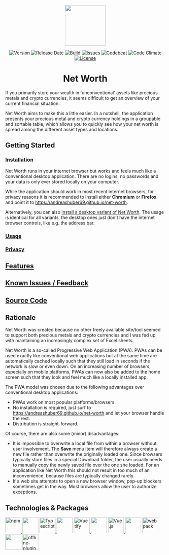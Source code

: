 <p align="center">
  <a href="https://andreashuber69.github.io/net-worth">
    <img width="128" src="https://raw.githubusercontent.com/andreashuber69/net-worth/master/doc/icon.svg?sanitize=true">
  </a>
</p>
<p align="center">
  <a href="https://github.com/andreashuber69/net-worth/releases/latest">
    <img src="https://img.shields.io/github/release/andreashuber69/net-worth.svg" alt="Version">
  </a>
  <a href="https://github.com/andreashuber69/net-worth/releases/latest">
    <img src="https://img.shields.io/github/release-date/andreashuber69/net-worth.svg" alt="Release Date">
  </a>
  <a href="https://travis-ci.org/andreashuber69/net-worth">
    <img src="https://img.shields.io/travis/andreashuber69/net-worth.svg" alt="Build">
  </a>
  <a href="https://github.com/andreashuber69/net-worth/issues">
    <img src="https://img.shields.io/github/issues-raw/andreashuber69/net-worth.svg" alt="Issues">
  </a>
  <a href="https://codebeat.co/projects/github-com-andreashuber69-net-worth-master">
    <img src="https://codebeat.co/badges/1a2c6713-5e60-40d9-b569-0df30f7033a3" alt="Codebeat">
  </a>
  <a href="https://codeclimate.com/github/andreashuber69/net-worth/maintainability">
    <img src="https://api.codeclimate.com/v1/badges/465f61b456d66d77375e/maintainability" alt="Code Climate"/>
  </a>
  <a href="https://github.com/andreashuber69/net-worth/blob/master/LICENSE">
    <img src="https://img.shields.io/github/license/andreashuber69/net-worth.svg" alt="License">
  </a>
</p>

<h1 align="center">Net Worth</h1>

If you primarily store your wealth in 'unconventional' assets like precious metals and crypto currencies, it seems
difficult to get an overview of your current financial situation.

Net Worth aims to make this a little easier. In a nutshell, the application presents your precious metal and crypto
currency holdings in a groupable and sortable table, which allows you to quickly see how your net worth is spread among
the different asset types and locations.

## Getting Started

### Installation

Net Worth runs in your internet browser but works and feels much like a conventional desktop application. There are
no logins, no passwords and your data is only ever stored locally on your computer.

While the application should work in most recent internet browsers, for privacy reasons it is recommended to
install either **Chromium** or **Firefox** and point it to <https://andreashuber69.github.io/net-worth>.

Alternatively, you can also
[install a desktop variant of Net Worth](https://github.com/andreashuber69/net-worth-desktop/blob/master/README.md#installation).
The usage is identical for all variants, the desktop ones just don't have the internet browser controls, like e.g. the
address bar.

### [Usage](https://github.com/andreashuber69/net-worth-desktop/blob/master/README.md#usage)

### [Privacy](https://github.com/andreashuber69/net-worth-desktop/blob/master/README.md#privacy)

## [Features](https://github.com/andreashuber69/net-worth-desktop/blob/master/README.md#features)

## [Known Issues / Feedback](https://github.com/andreashuber69/net-worth-desktop/blob/master/README.md#known-issues--feedback)

## [Source Code](https://github.com/andreashuber69/net-worth-desktop/blob/master/README.md#source-code)

## Rationale

Net Worth was created because no other freely available site/tool seemed to support both precious metals and crypto
currencies and I was fed up with maintaining an increasingly complex set of Excel sheets.

Net Worth is a so-called Progressive Web Application (PWA). PWAs can be used exactly like conventional web applications
but at the same time are automatically cached locally such that they still load in seconds if the network is slow or even
down. On an increasing number of browsers, especially on mobile platforms, PWAs can now also be added to the home screen
such that they look and feel much like a locally installed app.

The PWA model was chosen due to the following advantages over conventional desktop applications:

- PWAs work on most popular platforms/browsers.
- No installation is required, just surf to <https://andreashuber69.github.io/net-worth> and let your browser handle the
  rest.
- Distribution is straight-forward.

Of course, there are also some (minor) disadvantages:

- It is impossible to overwrite a local file from within a browser without user involvement. The **Save** menu item
  will therefore always create a new file rather than overwrite the originally loaded one. Since browsers typically
  store files in a special Download folder, the user usually needs to manually copy the newly saved file over the one
  she loaded. For an application like Net Worth this should not result in too much of an inconvenience, because files
  are typically changed rarely.
- If a web site attempts to open a new browser window, pop-up blockers sometimes get in the way. Most browsers allow the
  user to authorize exceptions.

## Technologies & Packages

<p>
  <a href="https://www.npmjs.com/">
    <img
      src="https://raw.githubusercontent.com/andreashuber69/net-worth/master/doc/npm.png"
      alt="npm" title="npm" height="50">
  </a>
  <img src="https://raw.githubusercontent.com/andreashuber69/net-worth/master/doc/spacer.svg?sanitize=true" height="50">
  <a href="http://typescriptlang.org">
    <img
      src="https://raw.githubusercontent.com/andreashuber69/net-worth/master/doc/typescript.png"
      alt="Typescript" title="Typescript" height="50">
  </a>
  <img src="https://raw.githubusercontent.com/andreashuber69/net-worth/master/doc/spacer.svg?sanitize=true" height="50">
  <a href="https://vuetifyjs.com">
    <img
      src="https://raw.githubusercontent.com/andreashuber69/net-worth/master/doc/vuetify.svg?sanitize=true"
      alt="Vuetify" title="Vuetify" height="50">
  </a>
  <img src="https://raw.githubusercontent.com/andreashuber69/net-worth/master/doc/spacer.svg?sanitize=true" height="50">
  <a href="https://vuejs.org">
    <img
      src="https://raw.githubusercontent.com/andreashuber69/net-worth/master/doc/vuejs.png"
      alt="Vue.js" title="Vue.js" height="50">
  </a>
  <img src="https://raw.githubusercontent.com/andreashuber69/net-worth/master/doc/spacer.svg?sanitize=true" height="50">
  <a href="https://webpack.js.org/">
    <img
      src="https://raw.githubusercontent.com/andreashuber69/net-worth/master/doc/webpack.svg?sanitize=true"
      alt="webpack" title="webpack" height="50">
  </a>
  <img src="https://raw.githubusercontent.com/andreashuber69/net-worth/master/doc/spacer.svg?sanitize=true" height="50">
  <a href="https://www.npmjs.com/package/offline-plugin">
    <img
      src="https://raw.githubusercontent.com/andreashuber69/net-worth/master/doc/offline-plugin.svg?sanitize=true"
      alt="offline-plugin" title="offline-plugin" height="50">
  </a>
</p>
